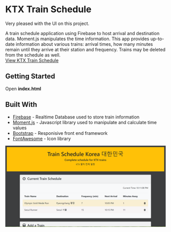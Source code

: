 

# KTX Train Schedule

Very pleased with the UI on this project.

A train schedule application using Firebase to host arrival and destination data.  Moment.js manipulates the time information. This app provides up-to-date information about various trains: arrival times, how many minutes remain until they arrive at their station and frequency.  Trains may be deleted from the schedule as well.<br>
[View KTX Train Schedule](https://sjbmarek.github.io/train-schedule/)

## Getting Started

Open **index.html**<br>

## Built With

* [Firebase](https://firebase.google.com/) - Realtime Database used to store train information
* [Moment.js](https://momentjs.com/) - Javascript library used to manipulate and calculate time values
* [Bootstrap](https://getbootstrap.com/) - Responisive front end framework
* [FontAwesome](https://fontawesome.com/) - Icon library

![KTX Trains](/screenshot.PNG)
